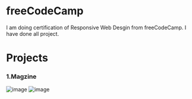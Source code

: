 # freeCodeCamp
I am doing certification of Responsive Web Desgin from freeCodeCamp.
I have done all project.

# Projects 

### 1.Magzine

![image](https://user-images.githubusercontent.com/95537899/215329429-a75dfb5d-1daa-40e9-8104-34704f7b662b.png)
![image](https://user-images.githubusercontent.com/95537899/215329462-960332e2-218a-46a1-b8cf-b5bbc397b35f.png)

